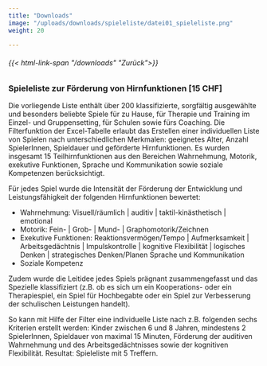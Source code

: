 ```yaml
---
title: "Downloads"
image: "/uploads/downloads/spieleliste/datei01_spieleliste.png"
weight: 20

---
```


###### {{< html-link-span "/downloads" "Zurück">}}
### Spieleliste zur Förderung von Hirnfunktionen [15 CHF]

Die vorliegende Liste enthält über 200 klassifizierte, sorgfältig ausgewählte und besonders beliebte Spiele für zu Hause, für Therapie und Training im Einzel- und Gruppensetting, für Schulen sowie fürs Coaching. Die Filterfunktion der Excel-Tabelle erlaubt das Erstellen einer individuellen Liste von Spielen nach unterschiedlichen Merkmalen: geeignetes Alter, Anzahl SpielerInnen, Spieldauer und geförderte Hirnfunktionen. Es wurden insgesamt 15 Teilhirnfunktionen aus den Bereichen Wahrnehmung, Motorik, exekutive Funktionen, Sprache und Kommunikation sowie soziale Kompetenzen berücksichtigt.

Für jedes Spiel wurde die Intensität der Förderung der Entwicklung und Leistungsfähigkeit der folgenden Hirnfunktionen bewertet:
- Wahrnehmung: Visuell/räumlich | auditiv | taktil-kinästhetisch | emotional
- Motorik: Fein- | Grob- | Mund- | Graphomotorik/Zeichnen
- Exekutive Funktionen: Reaktionsvermögen/Tempo | Aufmerksamkeit | Arbeitsgedächtnis | Impulskontrolle | kognitive Flexibilität | logisches Denken | strategisches Denken/Planen
Sprache und Kommunikation
- Soziale Kompetenz

Zudem wurde die Leitidee jedes Spiels prägnant zusammengefasst und das Spezielle klassifiziert (z.B. ob es sich um ein Kooperations- oder ein Therapiespiel, ein Spiel für Hochbegabte oder ein Spiel zur Verbesserung der schulischen Leistungen handelt).

So kann mit Hilfe der Filter eine individuelle Liste nach z.B. folgenden sechs Kriterien erstellt werden: Kinder zwischen 6 und 8 Jahren, mindestens 2 SpielerInnen, Spieldauer von maximal 15 Minuten, Förderung der auditiven Wahrnehmung und des Arbeitsgedächtnisses sowie der kognitiven Flexibilität. Resultat: Spieleliste mit 5 Treffern.
